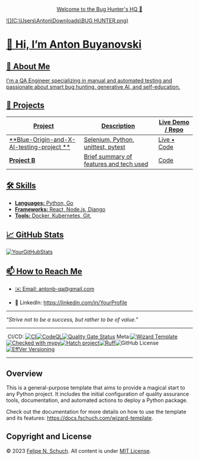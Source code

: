<p align="center">
<a href="https://github.com

# Welcome to the Bug Hunter's HQ 🐛

![](C:\Users\Anton\Downloads\BUG HUNTER.png)



# 👋 Hi, I’m Anton Buyanovski

## 🎯 About Me

I'm a QA Engineer specializing in manual and automated testing and passionate about smart bug hunting, generative AI, and self-education. 

## 🚀 Projects

| Project                                   | Description                             | Live Demo / Repo                      |
| ----------------------------------------- | --------------------------------------- | ------------------------------------- |
| **Blue-Origin-and-X-AI-testing-project ** | Selenium, Python, unittest, pytest      | [Live](https://…) • [Code](https://…) |
| **Project B**                             | Brief summary of features and tech used | [Code](https://…)                     |

## 🛠 Skills

- **Languages:** Python, Go  
- **Frameworks:** React, Node.js, Django  
- **Tools:** Docker, Kubernetes, Git,   

## 📈 GitHub Stats

![YourGitHubStats](https://github-readme-stats.vercel.app/api?username=YourUser&show_icons=true)

## 📫 How to Reach Me

- ✉️ Email: antonb-qa@gmail.com

- 🔗 LinkedIn: https://linkedin.com/in/YourProfile  

  

---

*“Strive not to be a success, but rather to be of value.”*  


______________________________________________________________________

​     CI/CD: [![CI](https://github.com/fschuch/wizard-template/actions/workflows/ci.yaml/badge.svg?branch=main)](https://github.com/fschuch/wizard-template/actions/workflows/ci.yaml)[![CodeQL](https://github.com/fschuch/wizard-template/actions/workflows/github-code-scanning/codeql/badge.svg)](https://github.com/fschuch/wizard-template/actions/workflows/github-code-scanning/codeql)[![Quality Gate Status](https://sonarcloud.io/api/project_badges/measure?project=fschuch_wizard-template&metric=alert_status)](https://sonarcloud.io/summary/new_code?id=fschuch_wizard-template)               Meta:[![Wizard Template](https://img.shields.io/badge/Wizard-Template-%23447CAA)](https://github.com/fschuch/wizard-template)[![Checked with mypy](https://www.mypy-lang.org/static/mypy_badge.svg)](https://mypy-lang.org/)[![Hatch project](https://img.shields.io/badge/%F0%9F%A5%9A-Hatch-4051b5.svg)](https://github.com/pypa/hatch)[![Ruff](https://img.shields.io/endpoint?url=https://raw.githubusercontent.com/astral-sh/ruff/main/assets/badge/v2.json)](https://github.com/astral-sh/ruff)![GitHub License](https://img.shields.io/github/license/fschuch/wizard-template?color=blue)[![EffVer Versioning](https://img.shields.io/badge/version_scheme-EffVer-0097a7)](https://jacobtomlinson.dev/effver)

______________________________________________________________________

## Overview

This is a general-purpose template that aims to provide a magical start to any Python project. It includes the initial configuration of quality assurance tools, documentation, and automated actions to deploy a Python package.

Check out the documentation for more details on how to use the template and its features: <https://docs.fschuch.com/wizard-template>.

## Copyright and License

© 2023 [Felipe N. Schuch](https://github.com/fschuch).
All content is under [MIT License](https://github.com/fschuch/wizard-template/blob/main/LICENSE).
